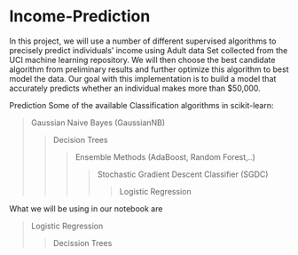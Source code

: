 # Income-Prediction

In this project, we will use a number of different supervised algorithms to precisely predict individuals’ income using Adult data Set collected from the UCI machine learning repository. We will then choose the best candidate algorithm from preliminary results and further optimize this algorithm to best model the data. Our goal with this implementation is to build a model that accurately predicts whether an individual makes more than $50,000.

Prediction
Some of the available Classification algorithms in scikit-learn:

> Gaussian Naive Bayes (GaussianNB)
>> Decision Trees
>>> Ensemble Methods (AdaBoost, Random Forest,..)
>>>> Stochastic Gradient Descent Classifier (SGDC)
>>>>> Logistic Regression

What we will be using in our notebook are
> Logistic Regression
>> Decission Trees
